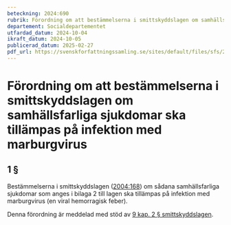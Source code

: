 ```yaml
---
beteckning: 2024:690
rubrik: Förordning om att bestämmelserna i smittskyddslagen om samhällsfarliga sjukdomar ska tillämpas på infektion med marburgvirus
departement: Socialdepartementet
utfardad_datum: 2024-10-04
ikraft_datum: 2024-10-05
publicerad_datum: 2025-02-27
pdf_url: https://svenskforfattningssamling.se/sites/default/files/sfs/2024-10/SFS2024-690.pdf
---
```


# Förordning om att bestämmelserna i smittskyddslagen om samhällsfarliga sjukdomar ska tillämpas på infektion med marburgvirus

## 1 §

Bestämmelserna i smittskyddslagen ([2004:168](https://selex.se/eli/sfs/2004/168)) om sådana samhällsfarliga sjukdomar som anges i bilaga 2 till lagen ska tillämpas på infektion med marburgvirus (en viral hemorragisk feber).

Denna förordning är meddelad med stöd av [9 kap. 2 § smittskyddslagen](https://selex.se/eli/sfs/2004/168#kap9.2).